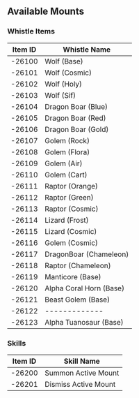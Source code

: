 ## Available Mounts


### Whistle Items
| Item ID | Whistle Name |
| --------| ------------- |
| -26100  | Wolf (Base)  |
| -26101  | Wolf (Cosmic)  |
| -26102  | Wolf (Holy)  |
| -26103  | Wolf (Sif)  |
| -26104  | Dragon Boar (Blue)  |
| -26105  | Dragon Boar (Red)  |
| -26106  | Dragon Boar (Gold)  |
| -26107  | Golem (Rock)  |
| -26108  | Golem (Flora)  |
| -26109  | Golem (Air)  |
| -26110  | Golem (Cart)  |
| -26111  | Raptor (Orange)  |
| -26112  | Raptor (Green)  |
| -26113  | Raptor (Cosmic)  |
| -26114  | Lizard (Frost)  |
| -26115  | Lizard (Cosmic)  |
| -26116  | Golem (Cosmic)  |
| -26117  | DragonBoar (Chameleon)  |
| -26118  | Raptor (Chameleon)  |
| -26119  | Manticore (Base)  |
| -26120  | Alpha Coral Horn (Base)  |
| -26121  | Beast Golem (Base)  |
| -26122  | -------------  |
| -26123  | Alpha Tuanosaur (Base) |

### Skills
| Item ID | Skill Name |
| --------| ------------- |
| -26200  | Summon Active Mount  |
| -26201  | Dismiss Active Mount  |
